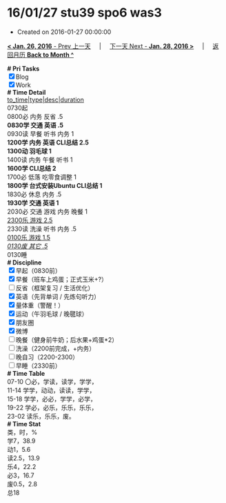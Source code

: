 # 16/01/27 stu39 spo6 was3

- Created on 2016-01-27 00:00:00

[**< Jan. 26, 2016** - Prev 上一天](/lifelogs/2016/01/d26.md) &nbsp; &nbsp; | &nbsp; &nbsp; [下一天 Next - **Jan. 28, 2016 >**](/lifelogs/2016/01/d28.md) &nbsp; &nbsp; |  &nbsp; &nbsp; [返回月历 **Back to Month ^**](/lifelogs/2016/01/index.md)
<br/><div><b># Pri Tasks</b></div><div><input checked="true" type="checkbox"/>Blog</div><div><input checked="true" type="checkbox"/>Work</div><div><b># Time Detail</b></div><div><u>to_time|type|desc|duration</u></div><div>0730起</div><div>0800必 内务 反省 .5</div><div><b>0830学 交通 英语 .5</b></div><div>0930读 早餐 听书 内务 1</div><div><b>1200学 内务 英语 CLI总结 2.5</b></div><div><b>1300动 羽毛球 1</b></div><div>1400读 内务 午餐 听书 1</div><div><b>1600学 CLI总结 2</b></div><div>1700必 低落 吃零食调整 1</div><div><b>1800学 台式安装Ubuntu CLI总结 1</b></div><div>1830必 休息 内务 .5</div><div><b>1930学 交通 英语 1</b></div><div>2030必 交通 游戏 内务 晚餐 1</div><div><u>2300乐 游戏 2.5</u></div><div>2330读 洗澡 听书 内务 .5</div><div><u>0100乐 游戏 1.5</u></div><div><u><i>0130废 其它 .5</i></u></div><div>0130睡</div><div><b># Discipline</b></div><div><input checked="true" type="checkbox"/>早起（0830前）</div><div><input checked="true" type="checkbox"/>早餐（班车上鸡蛋；正式玉米+?）</div><div><input type="checkbox"/>反省（框架复习 / 生活优化）</div><div><input checked="true" type="checkbox"/>英语（先背单词 / 先炼句听力）</div><div><input checked="true" type="checkbox"/>量体重（警醒！）</div><div><input checked="true" type="checkbox"/>运动（午羽毛球 / 晚毽球）</div><div><input checked="true" type="checkbox"/>朋友圈</div><div><input checked="true" type="checkbox"/>微博</div><div><input type="checkbox"/>晚餐（健身前牛奶；后水果+鸡蛋*2）</div><div><input type="checkbox"/>洗澡（2200前完成，+内务）</div><div><input type="checkbox"/>晚自习（2200-2300）</div><div><input type="checkbox"/>早睡（2330前）</div><div><b># Time Table</b></div><div>07-10 〇必，学读，读学，学学，</div><div>11-14 学学，动动，读读，学学，</div><div>15-18 学学，必必，学学，必学，</div><div>19-22 学必，必乐，乐乐，乐乐，</div><div>23-02 读乐，乐乐，废。</div><div><b># Time Stat</b></div><div>类，时，%</div><div>学7，38.9</div><div>动1，5.6</div><div>读2.5，13.9</div><div>乐4，22.2</div><div>必3，16.7</div><div>废0.5，2.8</div><div>总18</div>
